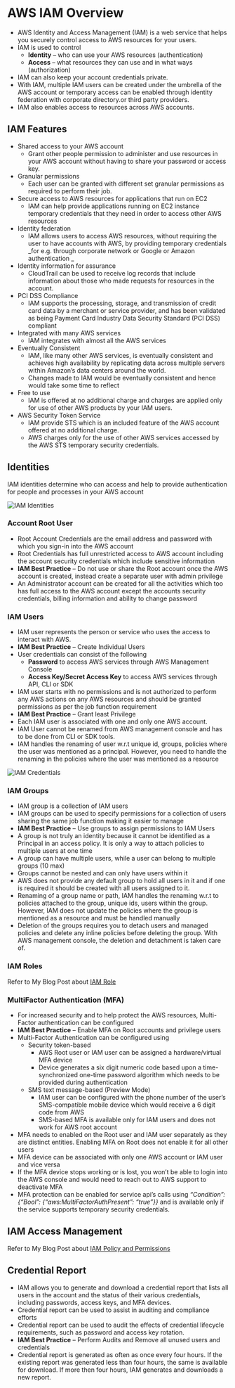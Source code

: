 # AWS IAM Overview

* AWS Identity and Access Management \(IAM\) is a web service that helps you securely control access to AWS resources for your users.
* IAM is used to control
  * **Identity**
    – who can use your AWS resources \(authentication\)
  * **Access**
    – what resources they can use and in what ways \(authorization\)
* IAM can also keep your account credentials private.
* With IAM, multiple IAM users can be created under the umbrella of the AWS account or temporary access can be enabled through identity federation with corporate directory.or third party providers.
* IAM also enables access to resources across AWS accounts.

## IAM Features

* Shared access to your AWS account
  * Grant other people permission to administer and use resources in your AWS account without having to share your password or access key.
* Granular permissions
  * Each user can be granted with different set granular permissions as required to perform their job.
* Secure access to AWS resources for applications that run on EC2
  * IAM can help provide applications running on EC2 instance temporary credentials that they need in order to access other AWS resources
* Identity federation
  * IAM allows users to access AWS resources, without requiring the user to have accounts with AWS, by providing temporary credentials 
    _for e.g. through corporate network or Google or Amazon authentication _
* Identity information for assurance
  * CloudTrail can be used to
     receive log records that include information about those who made requests for resources in the account.
* PCI DSS Compliance
  * IAM supports the processing, storage, and transmission of credit card data by a merchant or service provider, and has been validated as being Payment Card Industry Data Security Standard \(PCI DSS\) compliant
* Integrated with many AWS services
  * IAM integrates with almost all the AWS services
* Eventually Consistent
  * IAM, like many other AWS services, is
    eventually consistent and
    achieves high availability by replicating data across multiple servers within Amazon’s data centers around the world.
  * Changes made to IAM would be eventually consistent and hence would take some time to reflect
* Free to use
  * IAM is offered at no additional charge and charges are applied only for use of other AWS products by your IAM users.
* AWS Security Token Service
  * IAM provide STS which is an included feature of the AWS account offered at no additional charge.
  * AWS charges only for the use of other AWS services accessed by the AWS STS temporary security credentials.

## Identities

IAM identities determine who can access and help to provide authentication for people and processes in your AWS account

![](https://i0.wp.com/jayendrapatil.com/wp-content/uploads/2016/04/IAM-Identities.png?resize=656%2C470 "IAM Identities")

### Account Root User

* Root Account Credentials are the email address and password with which you sign-in into the AWS account
* Root Credentials has full unrestricted access to AWS account including the account security credentials which include sensitive information
* **IAM Best Practice**
  – Do not use or share the Root account once the AWS account is created, instead create a separate user with admin privilege
* An Administrator account can be created for all the activities which too has full access to the AWS account except the accounts security credentials, billing information and ability to change password

### IAM Users

* IAM user represents the person or service who uses the access to interact with AWS.
* **IAM Best Practice**
  – Create Individual Users
* User credentials can consist of the following
  * **Password**
    to access AWS services through AWS Management Console
  * **Access Key/Secret Access Key**
    to access AWS services through API, CLI or SDK
* IAM user starts with no permissions and is not authorized to perform any AWS actions on any AWS resources and should be granted permissions as per the job function requirement
* **IAM Best Practice**
  – Grant least Privilege
* Each IAM user is associated with one and only one AWS account.
* IAM User cannot be renamed from AWS management console and has to be done from CLI or SDK tools.
* IAM handles the renaming of user w.r.t unique id, groups, policies where the user was mentioned as a principal. However, you need to handle the renaming in the policies where the user was mentioned as a resource

![](https://i0.wp.com/jayendrapatil.com/wp-content/uploads/2016/04/screen-shot-2016-04-06-at-10-41-58-am.png?resize=656%2C432 "IAM Credentials")

### IAM Groups

* IAM group is a collection of IAM users
* IAM groups can be used to specify permissions for a collection of users sharing the same job function making it easier to manage
* **IAM Best Practice**
  – Use groups to assign permissions to IAM Users
* A group is not truly an identity because it cannot be identified as a
  Principal
  in an access policy. It is only a way to attach policies to multiple users at one time
* A group can have multiple users, while a user can belong to multiple groups \(10 max\)
* Groups cannot be nested and can only have users within it
* AWS does not provide any default group to hold all users in it and if one is required it should be created with all users assigned to it.
* Renaming of a group name or path, IAM handles the renaming w.r.t to policies attached to the group, unique ids, users within the group. However, IAM does not update the policies where the group is mentioned as a resource and must be handled manually
* Deletion of the groups requires you to detach users and managed policies and delete any inline policies before deleting the group. With AWS management console, the deletion and detachment is taken care of.

### IAM Roles

Refer to My Blog Post about [IAM Role](http://jayendrapatil.com/aws-iam-role/)

### MultiFactor Authentication \(MFA\)

* For increased security and to help protect the AWS resources, Multi-Factor authentication can be configured
* **IAM Best Practice**
  – Enable MFA on Root accounts and privilege users
* Multi-Factor Authentication can be configured using
  * Security token-based
    * AWS Root user or IAM user can be assigned a hardware/virtual MFA device
    * Device generates a six digit numeric code based upon a time-synchronized one-time password algorithm which needs to be provided during authentication
  * SMS text message-based \(Preview Mode\)
    * IAM user can be configured with the phone number of the user’s SMS-compatible mobile device which would receive a 6 digit code from AWS
    * SMS-based MFA is available only for IAM users and does not work for AWS root account
* MFA needs to enabled on the Root user and IAM user separately as they are distinct entities. Enabling MFA on Root does not enable it for all other users
* MFA device can be associated with only one AWS account or IAM user and vice versa
* If the MFA device stops working or is lost, you won’t be able to login into the AWS console and would need to reach out to AWS support to deactivate MFA
* MFA protection can be enabled for service api’s calls using
  _“Condition”: {“Bool”: {“aws:MultiFactorAuthPresent”: “true”}}_
  and is available only if the service supports temporary security credentials.

## IAM Access Management

Refer to My Blog Post about [IAM Policy and Permissions](http://jayendrapatil.com/aws-iam-access-management/)

## Credential Report

* IAM allows you to generate and download a credential report that lists all users in the account and the status of their various credentials, including passwords, access keys, and MFA devices.
* Credential report can be used to assist in auditing and compliance efforts
* Credential report can be used to audit the effects of credential lifecycle requirements, such as password and access key rotation.
* **IAM Best Practice**
  – Perform Audits and Remove all unused users and credentials
* Credential report is generated as often as once every four hours. If the existing report was generated less than four hours, the same is available for download. If more then four hours, IAM generates and downloads a new report.



